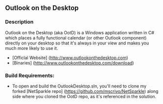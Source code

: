 ## Outlook on the Desktop

### Description
Outlook on the Desktop (aka OotD) is a Windows application written in C# which places a fully functional calendar (or other Outlook component) directly on your desktop so that it's always in your view and makes you much more likely to use it.

* [Officlal Website] (http://www.outlookonthedesktop.com)  
* [Binaries] (http://www.outlookonthedesktop.com/download)

### Build Requirements:

* To open and build the OutlookDesktop.sln, you'll need to clone my forked [NetSparkle repo] (https://github.com/mscrivo/NetSparkle) along side where you cloned the OotD repo, as it's referenced in the solution.
